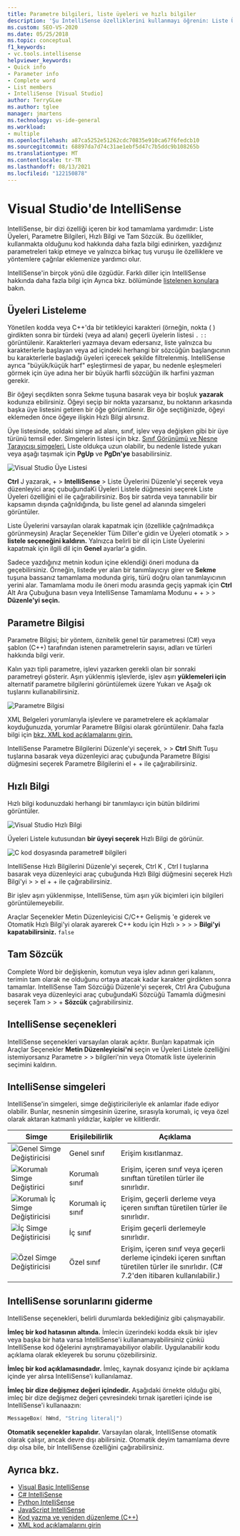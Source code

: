 ```yaml
---
title: Parametre bilgileri, liste üyeleri ve hızlı bilgiler
description: 'Şu IntelliSense özelliklerini kullanmayı öğrenin: Liste Üyeleri, Parametre Bilgileri, Hızlı Bilgi ve Tam Sözcük.'
ms.custom: SEO-VS-2020
ms.date: 05/25/2018
ms.topic: conceptual
f1_keywords:
- vc.tools.intellisense
helpviewer_keywords:
- Quick info
- Parameter info
- Complete word
- List members
- IntelliSense [Visual Studio]
author: TerryGLee
ms.author: tglee
manager: jmartens
ms.technology: vs-ide-general
ms.workload:
- multiple
ms.openlocfilehash: a87ca5252e51262cdc70835e910ca67f6fedcb10
ms.sourcegitcommit: 68897da7d74c31ae1ebf5d47c7b5ddc9b108265b
ms.translationtype: MT
ms.contentlocale: tr-TR
ms.lasthandoff: 08/13/2021
ms.locfileid: "122150878"
---
```

# <a name="intellisense-in-visual-studio"></a>Visual Studio'de IntelliSense

IntelliSense, bir dizi özelliği içeren bir kod tamamlama yardımıdır: Liste Üyeleri, Parametre Bilgileri, Hızlı Bilgi ve Tam Sözcük. Bu özellikler, kullanmakta olduğunu kod hakkında daha fazla bilgi edinirken, yazdığınız parametreleri takip etmeye ve yalnızca birkaç tuş vuruşu ile özelliklere ve yöntemlere çağrılar eklemenize yardımcı olur.

IntelliSense'in birçok yönü dile özgüdür. Farklı diller için IntelliSense hakkında daha fazla bilgi için Ayrıca bkz. bölümünde [listelenen konulara](#see-also) bakın.

## <a name="list-members"></a>Üyeleri Listeleme

Yönetilen kodda veya C++'da bir tetikleyici karakteri (örneğin, nokta ( ) girdikten sonra bir türdeki (veya ad alanı) geçerli üyelerin listesi `.` `::` görüntülenir. Karakterleri yazmaya devam edersanız, liste yalnızca bu karakterlerle başlayan veya ad içindeki  herhangi bir sözcüğün başlangıcının bu karakterlerle başladığı üyeleri içerecek şekilde filtrelenmiş. IntelliSense ayrıca "büyük/küçük harf" eşleştirmesi de yapar, bu nedenle eşleşmeleri görmek için üye adına her bir büyük harfli sözcüğün ilk harfini yazman gerekir.

Bir öğeyi seçdikten sonra Sekme tuşuna basarak veya bir boşluk **yazarak** kodunıza ebilirsiniz. Öğeyi seçip bir nokta yazarsanız, bu noktanın arkasında başka üye listesini getiren bir öğe görüntülenir. Bir öğe seçtiğinizde, öğeyi eklemeden önce öğeye ilişkin Hızlı Bilgi alırsınız.

Üye listesinde, soldaki simge ad alanı, sınıf, işlev veya değişken gibi bir üye türünü temsil eder. Simgelerin listesi için bkz. [Sınıf Görünümü ve Nesne Tarayıcısı simgeleri.](../ide/class-view-and-object-browser-icons.md) Liste oldukça uzun olabilir, bu nedenle listede yukarı veya aşağı taşımak için **PgUp** ve **PgDn'ye** basabilirsiniz.

![Visual Studio Üye Listesi](../ide/media/vs2015_intellisense.png)

**Ctrl** J  yazarak, +    >  **IntelliSense**  >    Liste Üyelerini Düzenle'yi seçerek veya düzenleyici araç çubuğundaKi Üyeleri Listele düğmesini seçerek Liste Üyeleri özelliğini el ile çağırabilirsiniz. Boş bir satırda veya tanınabilir bir kapsamın dışında çağrıldığında, bu liste genel ad alanında simgeleri görüntüler.

Liste Üyelerini varsayılan olarak kapatmak için (özellikle çağrılmadıkça görünmeysin) Araçlar Seçenekler Tüm Diller'e gidin ve Üyeleri otomatik  >    >   **listele seçeneğini kaldırın.** Yalnızca belirli bir dil için Liste Üyelerini kapatmak için ilgili dil için **Genel** ayarlar'a gidin.

Sadece yazdığınız metnin kodun içine eklendiği öneri moduna da geçebilirsiniz. Örneğin, listede yer alan bir tanımlayıcıyı girer ve **Sekme** tuşuna bassanız tamamlama modunda giriş, türü doğru olan tanımlayıcının yerini alar. Tamamlama modu ile öneri modu arasında geçiş yapmak için **Ctrl** Alt Ara Çubuğuna basın veya IntelliSense Tamamlama Modunu +  +    >    >  **Düzenle'yi seçin.**

## <a name="parameter-info"></a>Parametre Bilgisi

Parametre Bilgisi; bir yöntem, öznitelik genel tür parametresi (C#) veya şablon (C++) tarafından istenen parametrelerin sayısı, adları ve türleri hakkında bilgi verir.

Kalın yazı tipli parametre, işlevi yazarken gerekli olan bir sonraki parametreyi gösterir. Aşırı yüklenmiş işlevlerde, işlev aşırı  **yüklemeleri için** alternatif parametre bilgilerini görüntülemek üzere Yukarı ve Aşağı ok tuşlarını kullanabilirsiniz.

![Parametre Bilgisi](../ide/media/vs2015_param_info.png)

XML Belgeleri yorumlarıyla işlevlere ve parametrelere ek açıklamalar koyduğunuzda, yorumlar Parametre Bilgisi olarak görüntülenir. Daha fazla bilgi için [bkz. XML kod açıklamalarını girin.](reference/generate-xml-documentation-comments.md)

IntelliSense Parametre Bilgilerini Düzenle'yi seçerek,  >    >   **Ctrl** Shift Tuşu tuşlarına basarak veya düzenleyici araç çubuğunda Parametre Bilgisi düğmesini seçerek Parametre Bilgilerini el +  + ile çağırabilirsiniz. 

## <a name="quick-info"></a>Hızlı Bilgi

Hızlı bilgi kodunuzdaki herhangi bir tanımlayıcı için bütün bildirimi görüntüler.

![Visual Studio Hızlı Bilgi](../ide/media/vs2015_quick_info.png)

Üyeleri Listele kutusundan **bir üyeyi seçerek** Hızlı Bilgi de görünür.

![C kod dosyasında parametre&#35; bilgileri](../ide/media/vs2015_paraminfo.png)

IntelliSense Hızlı Bilgilerini Düzenle'yi seçerek, Ctrl K , Ctrl I tuşlarına basarak veya düzenleyici araç çubuğunda Hızlı Bilgi düğmesini seçerek Hızlı Bilgi'yi  >    >  el  +   + ile çağırabilirsiniz. 

Bir işlev aşırı yüklenmişse, IntelliSense, tüm aşırı yük biçimleri için bilgileri görüntülemeyebilir.

Araçlar Seçenekler Metin Düzenleyicisi C/C++ Gelişmiş 'e giderek ve Otomatik Hızlı Bilgi'yi olarak ayarerek C++ kodu için Hızlı  >    >    >    >   **Bilgi'yi kapatabilirsiniz.** `false`

## <a name="complete-word"></a>Tam Sözcük

Complete Word bir değişkenin, komutun veya işlev adının geri kalanını, terimin tam olarak ne olduğunu ortaya atacak kadar karakter girdikten sonra tamamlar. IntelliSense Tam Sözcüğü Düzenle'yi seçerek, Ctrl Ara Çubuğuna basarak veya düzenleyici araç çubuğundaKi Sözcüğü Tamamla düğmesini seçerek Tam  >    >    +  **Sözcük** çağırabilirsiniz.

## <a name="intellisense-options"></a>IntelliSense seçenekleri

IntelliSense seçenekleri varsayılan olarak açıktır. Bunları kapatmak için Araçlar Seçenekler **Metin Düzenleyicisi'ni** seçin ve Üyeleri Listele özelliğini istemiyorsanız Parametre  >    >   bilgileri'nin veya Otomatik liste üyelerinin seçimini kaldırın.  

## <a name="intellisense-icons"></a>IntelliSense simgeleri
IntelliSense'in simgeleri, simge değiştiricileriyle ek anlamlar ifade ediyor olabilir. Bunlar, nesnenin simgesinin üzerine, sırasıyla korumalı, iç veya özel olarak aktaran katmanlı yıldızlar, kalpler ve kilitlerdir.

|    Simge    |    Erişilebilirlik    |    Açıklama    |
|------------|--------------------------------|------------------------------------------------------------------------------------------------------------------------------------------------------|
| ![Genel Simge Değiştiricisi](../ide/media/intellisensePublicNoModifier.png)       |    Genel sınıf    |    Erişim kısıtlanmaz.   |
| ![Korumalı Simge Değiştirici](../ide/media/intellisenseProtectedModifier.png)       |    Korumalı sınıf    |    Erişim, içeren sınıf veya içeren sınıftan türetilen türler ile sınırlıdır.    |
| ![Korumalı İç Simge Değiştiricisi](../ide/media/intellisenseProtectedInternalModifier.png)       |    Korumalı iç sınıf    |    Erişim, geçerli derleme veya içeren sınıftan türetilen türler ile sınırlıdır.    |
| ![İç Simge Değiştiricisi](../ide/media/intellisenseInternalModifier.png)       |    İç sınıf    |    Erişim geçerli derlemeyle sınırlıdır.    |
|![Özel Simge Değiştiricisi](../ide/media/intellisensePrivateModifier.png)        |    Özel sınıf    |    Erişim, içeren sınıf veya geçerli derleme içindeki içeren sınıftan türetilen türler ile sınırlıdır. (C# 7.2'den itibaren kullanılabilir.)    |

## <a name="troubleshoot-intellisense"></a>IntelliSense sorunlarını giderme

IntelliSense seçenekleri, belirli durumlarda beklediğiniz gibi çalışmayabilir.

**İmleç bir kod hatasının altında.** İmlecin üzerindeki kodda eksik bir işlev veya başka bir hata varsa IntelliSense'i kullanamayabilirsiniz çünkü IntelliSense kod öğelerini ayrıştıramayabiliyor olabilir. Uygulanabilir kodu açıklama olarak ekleyerek bu sorunu çözebilirsiniz.

**İmleç bir kod açıklamasındadır.** İmleç, kaynak dosyanız içinde bir açıklama içinde yer alırsa IntelliSense'i kullanılamaz.

**İmleç bir dize değişmez değeri içindedir.** Aşağıdaki örnekte olduğu gibi, imleç bir dize değişmez değeri çevresindeki tırnak işaretleri içinde ise IntelliSense'i kullanaazın:

```cpp
MessageBox( hWnd, "String literal|")
```

**Otomatik seçenekler kapalıdır.** Varsayılan olarak, IntelliSense otomatik olarak çalışır, ancak devre dışı abilirsiniz. Otomatik deyim tamamlama devre dışı olsa bile, bir IntelliSense özelliğini çağırabilirsiniz.

## <a name="see-also"></a>Ayrıca bkz.

- [Visual Basic IntelliSense](../ide/visual-basic-specific-intellisense.md)
- [C# IntelliSense](../ide/visual-csharp-intellisense.md)
- [Python IntelliSense](../python/editing-python-code-in-visual-studio.md#intellisense)
- [JavaScript IntelliSense](../ide/javascript-intellisense.md)
- [Kod yazma ve yeniden düzenleme (C++)](/cpp/ide/writing-and-refactoring-code-cpp)
- [XML kod açıklamalarını girin](reference/generate-xml-documentation-comments.md)
